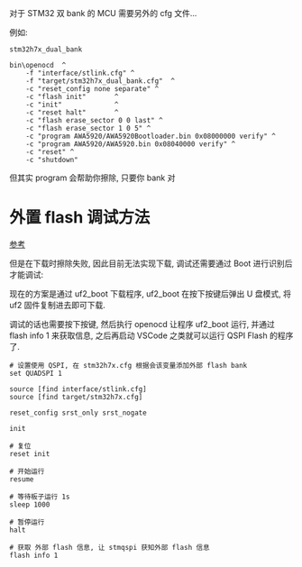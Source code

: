 
对于 STM32 双 bank 的 MCU 需要另外的 cfg 文件...

例如:

`stm32h7x_dual_bank` 

```
bin\openocd  ^
    -f "interface/stlink.cfg" ^
    -f "target/stm32h7x_dual_bank.cfg"  ^
    -c "reset_config none separate" ^
    -c "flash init"       ^
    -c "init"             ^
    -c "reset halt"       ^
    -c "flash erase_sector 0 0 last" ^
    -c "flash erase_sector 1 0 5" ^
    -c "program AWA5920/AWA5920Bootloader.bin 0x08000000 verify" ^
    -c "program AWA5920/AWA5920.bin 0x08040000 verify" ^
    -c "reset" ^
    -c "shutdown"
```

但其实 program 会帮助你擦除, 只要你 bank 对

# 外置 flash 调试方法

[参考](https://whycan.com/t_7425.html)

但是在下载时擦除失败, 因此目前无法实现下载, 调试还需要通过 Boot 进行识别后才能调试:

现在的方案是通过 uf2_boot 下载程序, uf2_boot 在按下按键后弹出 U 盘模式, 将 uf2 固件复制进去即可下载.

调试的话也需要按下按键, 然后执行 openocd 让程序 uf2_boot 运行, 并通过 flash info 1 来获取信息, 之后再启动 VSCode 之类就可以运行 QSPI Flash 的程序了.

```
# 设置使用 QSPI, 在 stm32h7x.cfg 根据会该变量添加外部 flash bank
set QUADSPI 1

source [find interface/stlink.cfg]
source [find target/stm32h7x.cfg]

reset_config srst_only srst_nogate

init

# 复位
reset init

# 开始运行 
resume

# 等待板子运行 1s
sleep 1000

# 暂停运行
halt

# 获取 外部 flash 信息, 让 stmqspi 获知外部 flash 信息
flash info 1
```

